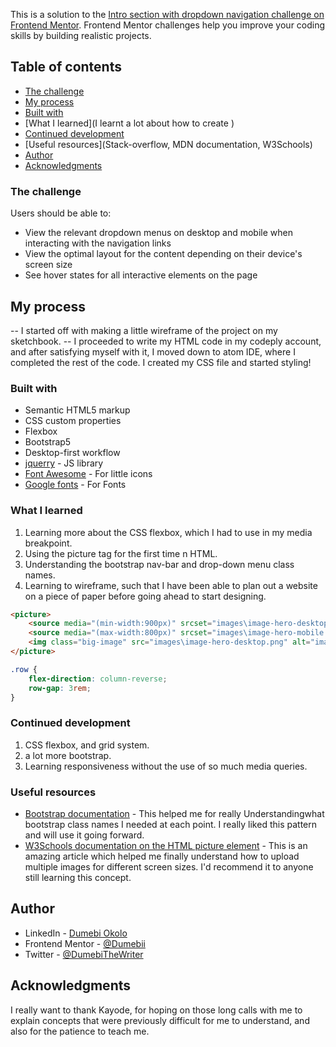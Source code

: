 This is a solution to the [Intro section with dropdown navigation challenge on Frontend Mentor](https://www.frontendmentor.io/challenges/intro-section-with-dropdown-navigation-ryaPetHE5). Frontend Mentor challenges help you improve your coding skills by building realistic projects.

## Table of contents
  - [The challenge](#the-challenge)
  - [My process](#my-process)
  - [Built with](#built-with)
  - [What I learned](I learnt a lot about how to create )
  - [Continued development](#continued-development)
  - [Useful resources](Stack-overflow, MDN    documentation, W3Schools)
  - [Author](#author)
  - [Acknowledgments](#acknowledgments)


### The challenge

Users should be able to:

- View the relevant dropdown menus on desktop and mobile when interacting with the navigation links
- View the optimal layout for the content depending on their device's screen size
- See hover states for all interactive elements on the page


## My process
-- I started off with making a little wireframe of the project on my sketchbook.
-- I proceeded to write my HTML code in my codeply account, and after satisfying myself with it, I moved down to atom IDE, where I completed the rest of the code.
I created my CSS file and started styling!

### Built with

- Semantic HTML5 markup
- CSS custom properties
- Flexbox
- Bootstrap5
- Desktop-first workflow
- [jquerry](https://reactjs.org/) - JS library
- [Font Awesome](https://fontawesome.com/) - For little icons
- [Google fonts](https://fonts.google.com/) - For Fonts


### What I learned

1) Learning more about the CSS flexbox, which I had to use in my media breakpoint.
2) Using the picture tag for the first time n HTML.
3) Understanding the bootstrap nav-bar and drop-down menu class names.
4) Learning to wireframe, such that I have been able to plan out a website on a piece of paper before going ahead to start designing.

```html
<picture>
    <source media="(min-width:900px)" srcset="images\image-hero-desktop.png">
    <source media="(max-width:800px)" srcset="images\image-hero-mobile.png">
    <img class="big-image" src="images\image-hero-desktop.png" alt="image">
</picture>
```
```css
.row {
    flex-direction: column-reverse;
    row-gap: 3rem;
}
```


### Continued development

1) CSS flexbox, and grid system.
2) a lot more bootstrap.
3) Learning responsiveness without the use of so much media queries.



### Useful resources

- [Bootstrap documentation](https://getbootstrap.com/) - This helped me for really Understandingwhat bootstrap class names I needed at each point. I really liked this pattern and will use it going forward.
- [W3Schools documentation on the HTML picture element](https://www.w3schools.com/tags/att_source_srcset.asp) - This is an amazing article which helped me finally understand how to upload multiple images for different screen sizes. I'd recommend it to anyone still learning this concept.


## Author

- LinkedIn - [Dumebi Okolo](www.linkedin.com/in/dumebi-okolo)
- Frontend Mentor - [@Dumebii](https://www.frontendmentor.io/profile/Dumebii)
- Twitter - [@DumebiTheWriter](https://twitter.com/DumebiTheWriter)


## Acknowledgments

I really want to thank Kayode, for hoping on those long calls with me to explain concepts that were previously difficult for me to understand, and also for the patience to teach me.
